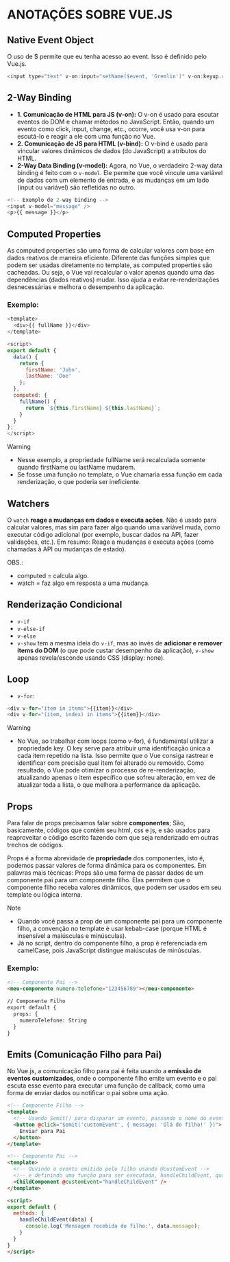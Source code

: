 # ANOTAÇÕES SOBRE VUE.JS

## Native Event Object

O uso de $ permite que eu tenha acesso ao event. Isso é definido pelo Vue.js.

```js 
<input type="text" v-on:input="setName($event, 'Gremlin')" v-on:keyup.enter="confirmName">
```

## 2-Way Binding

- **1. Comunicação de HTML para JS (v-on):** O v-on é usado para escutar eventos do DOM e chamar métodos no JavaScript. Então, quando um evento como click, input, change, etc., ocorre, você usa v-on para escutá-lo e reagir a ele com uma função no Vue.
- **2. Comunicação de JS para HTML (v-bind):** O v-bind é usado para vincular valores dinâmicos de dados (do JavaScript) a atributos do HTML.
- **2-Way Data Binding (v-model):** Agora, no Vue, o verdadeiro 2-way data binding é feito com o `v-model`. Ele permite que você vincule uma variável de dados com um elemento de entrada, e as mudanças em um lado (input ou variável) são refletidas no outro.

``` js
<!-- Exemplo de 2-way binding -->
<input v-model="message" />
<p>{{ message }}</p>
```

## Computed Properties

As computed properties são uma forma de calcular valores com base em dados reativos de maneira eficiente. Diferente das funções simples que podem ser usadas diretamente no template, as computed properties são cacheadas. Ou seja, o Vue vai recalcular o valor apenas quando uma das dependências (dados reativos) mudar. Isso ajuda a evitar re-renderizações desnecessárias e melhora o desempenho da aplicação.

### Exemplo:
```js
<template>
  <div>{{ fullName }}</div>
</template>

<script>
export default {
  data() {
    return {
      firstName: 'John',
      lastName: 'Doe'
    };
  },
  computed: {
    fullName() {
      return `${this.firstName} ${this.lastName}`;
    }
  }
};
</script>
```
> [!WARNING]
> - Nesse exemplo, a propriedade fullName será recalculada somente quando firstName ou lastName mudarem.
> - Se fosse uma função no template, o Vue chamaria essa função em cada renderização, o que poderia ser ineficiente.

## Watchers

O `watch` **reage a mudanças em dados e executa ações**. Não é usado para calcular valores, mas sim para fazer algo quando uma variável muda, como executar código adicional (por exemplo, buscar dados na API, fazer validações, etc.).
Em resumo: Reage a mudanças e executa ações (como chamadas à API ou mudanças de estado).

OBS.: 
- computed = calcula algo.
- watch = faz algo em resposta a uma mudança.

## Renderização Condicional
- `v-if`
- `v-else-if`
- `v-else`
- `v-show` tem a mesma ideia do `v-if`, mas ao invés de **adicionar e remover items do DOM** (o que pode custar desempenho da aplicação), `v-show` apenas revela/esconde usando CSS (display: none).

## Loop
- `v-for`:
```js
<div v-for="item in items">{{item}}</div>
<div v-for="(item, index) in items">{{item}}</div>
```

> [!WARNING]
> - No Vue, ao trabalhar com loops (como v-for), é fundamental utilizar a propriedade key. O key serve para atribuir uma identificação única a cada item repetido na lista. Isso permite que o Vue consiga rastrear e identificar com precisão qual item foi alterado ou removido. Como resultado, o Vue pode otimizar o processo de re-renderização, atualizando apenas o item específico que sofreu alteração, em vez de atualizar toda a lista, o que melhora a performance da aplicação.

## Props

Para falar de props precisamos falar sobre **componentes**; São, basicamente, códigos que contém seu html, css e js, e são usados para reaproveitar o código escrito fazendo com que seja renderizado em outras trechos de códigos.

Props é a forma abrevidade de **propriedade** dos componentes, isto é, podemos passar valores de forma dinâmica para os componentes. Em palavras mais técnicas: Props são uma forma de passar dados de um componente pai para um componente filho. Elas permitem que o componente filho receba valores dinâmicos, que podem ser usados em seu template ou lógica interna.

> [!NOTE]
> - Quando você passa a prop de um componente pai para um componente filho, a convenção no template é usar kebab-case (porque HTML é insensível a maiúsculas e minúsculas).
> - Já no script, dentro do componente filho, a prop é referenciada em camelCase, pois JavaScript distingue maiúsculas de minúsculas.

### Exemplo:

```html
<!-- Componente Pai -->
<meu-componente numero-telefone="123456789"></meu-componente>

// Componente Filho
export default {
  props: {
    numeroTelefone: String
  }
}
```

## Emits (Comunicação Filho para Pai)

No Vue.js, a comunicação filho para pai é feita usando a **emissão de eventos customizados**, onde o componente filho emite um evento e o pai escuta esse evento para executar uma função de callback, como uma forma de enviar dados ou notificar o pai sobre uma ação.

```html
<!-- Componente Filho -->
<template>
  <!-- Usando $emit() para disparar um evento, passando o nome do evento e os dados a ser enviado. -->
  <button @click="$emit('customEvent', { message: 'Olá do filho!' })">
    Enviar para Pai
  </button>
</template>

<!-- Componente Pai -->
<template>
  <!-- Ouvindo o evento emitido pelo filho usando @customEvent -->
  <!-- e definindo uma função para ser executada, handleChildEvent, quando o evento ocorrer. -->
  <ChildComponent @customEvent="handleChildEvent" />
</template>

<script>
export default {
  methods: {
    handleChildEvent(data) {
      console.log('Mensagem recebida do filho:', data.message);
    }
  }
}
</script>
```
